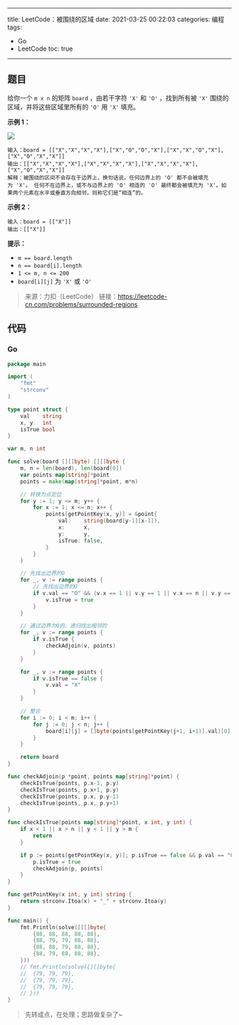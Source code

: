 ----
title: LeetCode：被围绕的区域
date: 2021-03-25 00:22:03
categories: 编程
tags: 
- Go
- LeetCode
toc: true
----

## 题目

给你一个 `m x n` 的矩阵 `board` ，由若干字符 `'X'` 和 `'O'` ，找到所有被 `'X'` 围绕的区域，并将这些区域里所有的 `'O'` 用 `'X'` 填充。

**示例 1：**

![](https://s.flc.io/2021-03-25-00-24-16.png)

<!-- more -->

```
输入：board = [["X","X","X","X"],["X","O","O","X"],["X","X","O","X"],["X","O","X","X"]]
输出：[["X","X","X","X"],["X","X","X","X"],["X","X","X","X"],["X","O","X","X"]]
解释：被围绕的区间不会存在于边界上，换句话说，任何边界上的 'O' 都不会被填充为 'X'。 任何不在边界上，或不与边界上的 'O' 相连的 'O' 最终都会被填充为 'X'。如果两个元素在水平或垂直方向相邻，则称它们是“相连”的。
```

**示例 2：**

```
输入：board = [["X"]]
输出：[["X"]]
```

**提示：**

- `m == board.length`
- `n == board[i].length`
- `1 <= m, n <= 200`
- `board[i][j]` 为 `'X'` 或 `'O'`


> 来源：力扣（LeetCode）
> 链接：https://leetcode-cn.com/problems/surrounded-regions

## 代码

### Go

```go
package main

import (
	"fmt"
	"strconv"
)

type point struct {
	val    string
	x, y   int
	isTrue bool
}

var m, n int

func solve(board [][]byte) [][]byte {
	m, n = len(board), len(board[0])
	var points map[string]*point
	points = make(map[string]*point, m*n)

	// 转换为点定位
	for y := 1; y <= m; y++ {
		for x := 1; x <= n; x++ {
			points[getPointKey(x, y)] = &point{
				val:    string(board[y-1][x-1]),
				x:      x,
				y:      y,
				isTrue: false,
			}
		}
	}

	// 先找出边界的O
	for _, v := range points {
		// 先找出边界的O
		if v.val == "O" && (v.x == 1 || v.y == 1 || v.x == n || v.y == m) {
			v.isTrue = true
		}
	}

	// 通过边界为0的，递归找出相邻的
	for _, v := range points {
		if v.isTrue {
			checkAdjoin(v, points)
		}
	}

	for _, v := range points {
		if v.isTrue == false {
			v.val = "X"
		}
	}

	// 整合
	for i := 0; i < m; i++ {
		for j := 0; j < n; j++ {
			board[i][j] = []byte(points[getPointKey(j+1, i+1)].val)[0]
		}
	}

	return board
}

func checkAdjoin(p *point, points map[string]*point) {
	checkIsTrue(points, p.x-1, p.y)
	checkIsTrue(points, p.x+1, p.y)
	checkIsTrue(points, p.x, p.y-1)
	checkIsTrue(points, p.x, p.y+1)
}

func checkIsTrue(points map[string]*point, x int, y int) {
	if x < 1 || x > n || y < 1 || y > m {
		return
	}

	if p := points[getPointKey(x, y)]; p.isTrue == false && p.val == "O" {
		p.isTrue = true
		checkAdjoin(p, points)
	}
}

func getPointKey(x int, y int) string {
	return strconv.Itoa(x) + "_" + strconv.Itoa(y)
}

func main() {
	fmt.Println(solve([][]byte{
		{88, 88, 88, 88, 88},
		{88, 79, 79, 88, 88},
		{88, 88, 79, 88, 88},
		{88, 79, 88, 88, 88},
	}))
	// fmt.Println(solve([][]byte{
	// 	{79, 79, 79},
	// 	{79, 79, 79},
	// 	{79, 79, 79},
	// }))
}
```

> 先转成点，在处理；思路做复杂了~